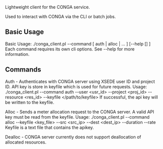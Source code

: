 Lightweight client for the CONGA service.

Used to interact with CONGA via the CLI or batch jobs.

## Basic Usage ##
Basic Usage: ./conga_client.pl --command [ auth | alloc | ... ] [--help [<command>] ]
Each command requires its own cli options. See --help <command> for more information.

## Commands ##

Auth - Authenticates with CONGA server using XSEDE user ID and project ID. API key is store in keyfile which is used for future requests.
Usage: ./conga_client.pl --command auth --user <usr_id> --project <proj_id> --resource <res_id> --keyfile </path/to/keyfile>
If successful, the api key will be written to the keyfile.

Alloc - Sends a meter allocation request to the CONGA server. A valid API key must be read from the keyfile. 
Usage: ./conga_client.pl --command alloc --keyfile <key_file> --src <src_ip> --dest <dest_ip> --duration <seconds> --rate <Kbps>
Keyfile is a text file that contains the apikey.

Dealloc - CONGA server currently does not support deallocation of allocated resources.
